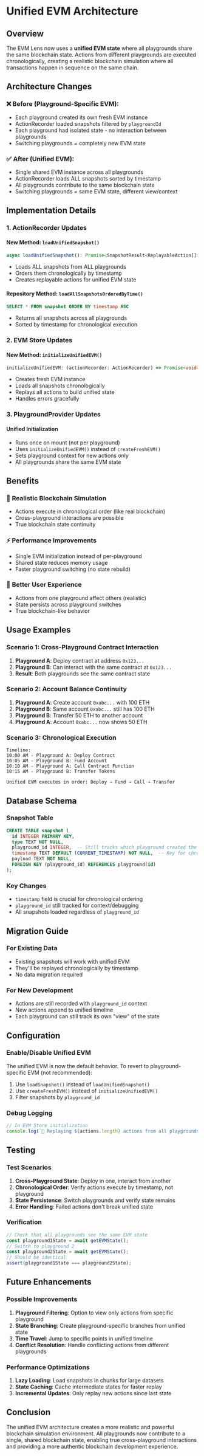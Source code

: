 # Unified EVM Architecture

## Overview

The EVM Lens now uses a **unified EVM state** where all playgrounds share the same blockchain state. Actions from different playgrounds are executed chronologically, creating a realistic blockchain simulation where all transactions happen in sequence on the same chain.

## Architecture Changes

### ❌ **Before (Playground-Specific EVM):**
- Each playground created its own fresh EVM instance
- ActionRecorder loaded snapshots filtered by `playgroundId`
- Each playground had isolated state - no interaction between playgrounds
- Switching playgrounds = completely new EVM state

### ✅ **After (Unified EVM):**
- Single shared EVM instance across all playgrounds
- ActionRecorder loads ALL snapshots sorted by timestamp
- All playgrounds contribute to the same blockchain state
- Switching playgrounds = same EVM state, different view/context

## Implementation Details

### 1. **ActionRecorder Updates**

#### New Method: `loadUnifiedSnapshot()`
```typescript
async loadUnifiedSnapshot(): Promise<SnapshotResult<ReplayableAction[]>>
```
- Loads ALL snapshots from ALL playgrounds
- Orders them chronologically by timestamp
- Creates replayable actions for unified EVM state

#### Repository Method: `loadAllSnapshotsOrderedByTime()`
```sql
SELECT * FROM snapshot ORDER BY timestamp ASC
```
- Returns all snapshots across all playgrounds
- Sorted by timestamp for chronological execution

### 2. **EVM Store Updates**

#### New Method: `initializeUnifiedEVM()`
```typescript
initializeUnifiedEVM: (actionRecorder: ActionRecorder) => Promise<void>
```
- Creates fresh EVM instance
- Loads all snapshots chronologically
- Replays all actions to build unified state
- Handles errors gracefully

### 3. **PlaygroundProvider Updates**

#### Unified Initialization
- Runs once on mount (not per playground)
- Uses `initializeUnifiedEVM()` instead of `createFreshEVM()`
- Sets playground context for new actions only
- All playgrounds share the same EVM state

## Benefits

### 🎯 **Realistic Blockchain Simulation**
- Actions execute in chronological order (like real blockchain)
- Cross-playground interactions are possible
- True blockchain state continuity

### ⚡ **Performance Improvements**
- Single EVM initialization instead of per-playground
- Shared state reduces memory usage
- Faster playground switching (no state rebuild)

### 🔄 **Better User Experience**
- Actions from one playground affect others (realistic)
- State persists across playground switches
- True blockchain-like behavior

## Usage Examples

### **Scenario 1: Cross-Playground Contract Interaction**
1. **Playground A**: Deploy contract at address `0x123...`
2. **Playground B**: Can interact with the same contract at `0x123...`
3. **Result**: Both playgrounds see the same contract state

### **Scenario 2: Account Balance Continuity**
1. **Playground A**: Create account `0xabc...` with 100 ETH
2. **Playground B**: Same account `0xabc...` still has 100 ETH
3. **Playground B**: Transfer 50 ETH to another account
4. **Playground A**: Account `0xabc...` now shows 50 ETH

### **Scenario 3: Chronological Execution**
```
Timeline:
10:00 AM - Playground A: Deploy Contract
10:05 AM - Playground B: Fund Account  
10:10 AM - Playground A: Call Contract Function
10:15 AM - Playground B: Transfer Tokens

Unified EVM executes in order: Deploy → Fund → Call → Transfer
```

## Database Schema

### Snapshot Table
```sql
CREATE TABLE snapshot (
  id INTEGER PRIMARY KEY,
  type TEXT NOT NULL,
  playground_id INTEGER,  -- Still tracks which playground created the action
  timestamp TEXT DEFAULT (CURRENT_TIMESTAMP) NOT NULL,  -- Key for chronological ordering
  payload TEXT NOT NULL,
  FOREIGN KEY (playground_id) REFERENCES playground(id)
);
```

### Key Changes
- `timestamp` field is crucial for chronological ordering
- `playground_id` still tracked for context/debugging
- All snapshots loaded regardless of `playground_id`

## Migration Guide

### For Existing Data
- Existing snapshots will work with unified EVM
- They'll be replayed chronologically by timestamp
- No data migration required

### For New Development
- Actions are still recorded with `playground_id` context
- New actions append to unified timeline
- Each playground can still track its own "view" of the state

## Configuration

### Enable/Disable Unified EVM
The unified EVM is now the default behavior. To revert to playground-specific EVM (not recommended):

1. Use `loadSnapshot()` instead of `loadUnifiedSnapshot()`
2. Use `createFreshEVM()` instead of `initializeUnifiedEVM()`
3. Filter snapshots by `playground_id`

### Debug Logging
```typescript
// In EVM Store initialization
console.log(`🔄 Replaying ${actions.length} actions from all playgrounds to create unified EVM state`);
```

## Testing

### Test Scenarios
1. **Cross-Playground State**: Deploy in one, interact from another
2. **Chronological Order**: Verify actions execute by timestamp, not playground
3. **State Persistence**: Switch playgrounds and verify state remains
4. **Error Handling**: Failed actions don't break unified state

### Verification
```typescript
// Check that all playgrounds see the same EVM state
const playground1State = await getEVMState();
// Switch to playground 2
const playground2State = await getEVMState();
// Should be identical
assert(playground1State === playground2State);
```

## Future Enhancements

### Possible Improvements
1. **Playground Filtering**: Option to view only actions from specific playground
2. **State Branching**: Create playground-specific branches from unified state
3. **Time Travel**: Jump to specific points in unified timeline
4. **Conflict Resolution**: Handle conflicting actions from different playgrounds

### Performance Optimizations
1. **Lazy Loading**: Load snapshots in chunks for large datasets
2. **State Caching**: Cache intermediate states for faster replay
3. **Incremental Updates**: Only replay new actions since last state

## Conclusion

The unified EVM architecture creates a more realistic and powerful blockchain simulation environment. All playgrounds now contribute to a single, shared blockchain state, enabling true cross-playground interactions and providing a more authentic blockchain development experience.
